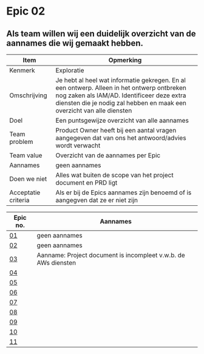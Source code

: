 # Epic 02
## Als team willen wij een duidelijk overzicht van de aannames die wij gemaakt hebben.
| Item | Opmerking |
| ---- | --------- |
| Kenmerk | Exploratie |
| Omschrijving | Je hebt al heel wat informatie gekregen. En al een ontwerp. Alleen in het ontwerp ontbreken nog zaken als IAM/AD. Identificeer deze extra diensten die je nodig zal hebben en maak een overzicht van alle diensten |
| Doel | Een puntsgewijze overzicht van alle aannames |
| Team problem | Product Owner heeft bij een aantal vragen aangegeven dat van ons het antwoord/advies wordt verwacht | 
| Team value | Overzicht van de aannames per Epic |
| Aannames | geen aannames |
| Doen we niet | Alles wat buiten de scope van het project document en PRD ligt |
| Acceptatie criteria | Als er bij de Epics aannames zijn benoemd of is aangegven dat ze er niet zijn |

| Epic no. | Aannames |
| -------- | -------- |
| [01](../07_Project/Epic01.md) | geen aannames |
| [02](../07_Project/Epic02.md) | geen aannames |
| [03](../07_Project/Epic03.md) | Aanname: Project document is incompleet v.w.b. de AWs diensten |
| [04](../07_Project/Epic04.md) |  |
| [05](../07_Project/Epic05.md) |  |
| [06](../07_Project/Epic06.md) |  |
| [07](../07_Project/Epic07.md) |  |
| [08](../07_Project/Epic08.md) |  |
| [09](../07_Project/Epic09.md) |  |
| [10](../07_Project/Epic10.md) |  |
| [11](../07_Project/Epic11.md) |  |